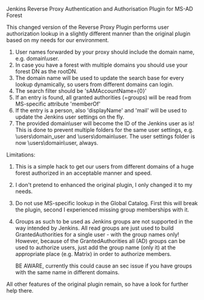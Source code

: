 Jenkins Reverse Proxy Authentication and Authorisation Plugin for MS-AD Forest

This changed version of the Reverse Proxy Plugin performs user authorization lookup in a slightly different manner
than the original plugin based on my needs for our environment.

1. User names forwarded by your proxy should include the domain name, e.g. domain\user.
2. In case you have a forest with multiple domains you should use your forest DN as the rootDN.
3. The domain name will be used to update the search base for every lookup dynamically, so users from different
   domains can login.
4. The search filter should be 'sAMAccountName={0}'
5. If an entry is found, all granted authorities (=groups) will be read from MS-specific attribute 'memberOf'
6. If the entry is a person, also 'displayName' and 'mail' will be used to update the Jenkins user settings on the fly.
7. The provided domain\user will become the ID of the Jenkins user as is! This is done to prevent multiple folders
   for the same user settings, e.g. \users\domain_user and \users\domain\user.
   The user settings folder is now \users\domain\user, always.

Limitations:

1. This is a simple hack to get our users from different domains of a huge forest authorized
   in an acceptable manner and speed.
2. I don't pretend to enhanced the original plugin, I only changed it to my needs.
3. Do not use MS-specific lookup in the Global Catalog. First this will break the plugin, second I experienced
   missing group memberships with it.
4. Groups as such to be used as Jenkins groups are not supported in the way intended by Jenkins. All read groups are just     used to build GrantedAuthorities for a single user - with the group names only!
   However, because of the GrantedAuthorities all (AD) groups can be used to authorize users, just add the 
   group name (only it) at the appropriate place (e.g. Matrix) in order to authorize members.

   BE AWARE, currently this could cause an sec issue if you have groups with the same name in different domains.

All other features of the original plugin remain, so have a look for further help there.

